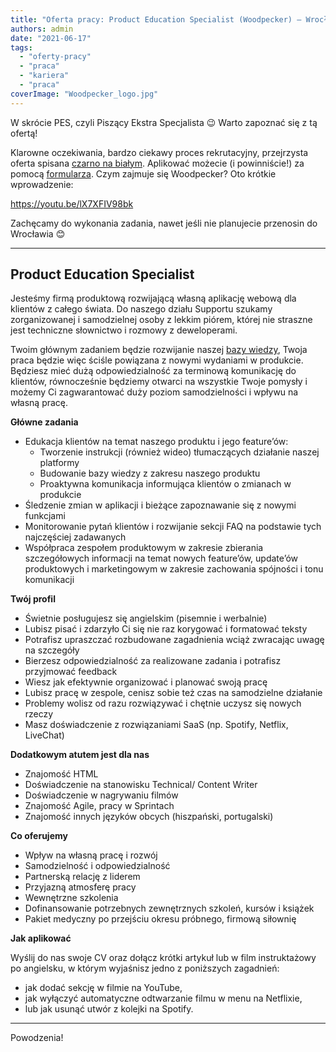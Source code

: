 ```yaml
---
title: "Oferta pracy: Product Education Specialist (Woodpecker) – Wrocław"
authors: admin
date: "2021-06-17"
tags:
  - "oferty-pracy"
  - "praca"
  - "kariera"
  - "praca"
coverImage: "Woodpecker_logo.jpg"
---
```


W skrócie PES, czyli Piszący Ekstra Specjalista 😉 Warto zapoznać się z tą
ofertą!

Klarowne oczekiwania, bardzo ciekawy proces rekrutacyjny, przejrzysta oferta
spisana
[czarno na białym](https://woodpecker.co/careers/product-education-specialist/).
Aplikować możecie (i powinniście!) za pomocą
[formularza](https://system.erecruiter.pl/FormTemplates/RecruitmentForm.aspx?WebID=75ac105559d1477a84999a7c445c8d7a).
Czym zajmuje się Woodpecker? Oto krótkie wprowadzenie:

https://youtu.be/lX7XFIV98bk

Zachęcamy do wykonania zadania, nawet jeśli nie planujecie przenosin do
Wrocławia 😊

---

## Product Education Specialist

Jesteśmy firmą produktową rozwijającą własną aplikację webową dla klientów z
całego świata. Do naszego działu Supportu szukamy zorganizowanej i samodzielnej
osoby z lekkim piórem, której nie straszne jest techniczne słownictwo i rozmowy
z deweloperami.

Twoim głównym zadaniem będzie rozwijanie naszej
[bazy wiedzy](https://help.woodpecker.co/), Twoja praca będzie więc ściśle
powiązana z nowymi wydaniami w produkcie. Będziesz mieć dużą odpowiedzialność za
terminową komunikację do klientów, równocześnie będziemy otwarci na wszystkie
Twoje pomysły i możemy Ci zagwarantować duży poziom samodzielności i wpływu na
własną pracę.

**Główne zadania**

- Edukacja klientów na temat naszego produktu i jego feature’ów:
  - Tworzenie instrukcji (również wideo) tłumaczących działanie naszej platformy
  - Budowanie bazy wiedzy z zakresu naszego produktu
  - Proaktywna komunikacja informująca klientów o zmianach w produkcie
- Śledzenie zmian w aplikacji i bieżące zapoznawanie się z nowymi funkcjami
- Monitorowanie pytań klientów i rozwijanie sekcji FAQ na podstawie tych
  najczęściej zadawanych
- Współpraca zespołem produktowym w zakresie zbierania szczegółowych informacji
  na temat nowych feature’ów, update’ów produktowych i marketingowym w zakresie
  zachowania spójności i tonu komunikacji

**Twój profil**

- Świetnie posługujesz się angielskim (pisemnie i werbalnie)
- Lubisz pisać i zdarzyło Ci się nie raz korygować i formatować teksty
- Potrafisz upraszczać rozbudowane zagadnienia wciąż zwracając uwagę na
  szczegóły
- Bierzesz odpowiedzialność za realizowane zadania i potrafisz przyjmować
  feedback
- Wiesz jak efektywnie organizować i planować swoją pracę
- Lubisz pracę w zespole, cenisz sobie też czas na samodzielne działanie
- Problemy wolisz od razu rozwiązywać i chętnie uczysz się nowych rzeczy
- Masz doświadczenie z rozwiązaniami SaaS (np. Spotify, Netflix, LiveChat)

**Dodatkowym atutem jest dla nas**

- Znajomość HTML
- Doświadczenie na stanowisku Technical/ Content Writer
- Doświadczenie w nagrywaniu filmów
- Znajomość Agile, pracy w Sprintach
- Znajomość innych języków obcych (hiszpański, portugalski)

**Co oferujemy**

- Wpływ na własną pracę i rozwój
- Samodzielność i odpowiedzialność
- Partnerską relację z liderem
- Przyjazną atmosferę pracy
- Wewnętrzne szkolenia
- Dofinansowanie potrzebnych zewnętrznych szkoleń, kursów i książek
- Pakiet medyczny po przejściu okresu próbnego, firmową siłownię

**Jak aplikować**

Wyślij do nas swoje CV oraz dołącz krótki artykuł lub w film instruktażowy po
angielsku, w którym wyjaśnisz jedno z poniższych zagadnień:

- jak dodać sekcję w filmie na YouTube,
- jak wyłączyć automatyczne odtwarzanie filmu w menu na Netflixie,
- lub jak usunąć utwór z kolejki na Spotify.

---

Powodzenia!
